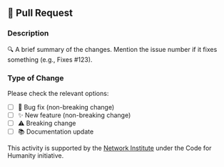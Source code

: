 ## 🚀 Pull Request

### Description

🔍 A brief summary of the changes. Mention the issue number if it fixes something (e.g., Fixes #123).

### Type of Change

Please check the relevant options:

- [ ] 🐛 Bug fix (non-breaking change)
- [ ] ✨ New feature (non-breaking change)
- [ ] ⚠️ Breaking change
- [ ] 📚 Documentation update

This activity is supported by the [Network Institute](https://networkinstitute.org/) under the Code for Humanity initiative. 


